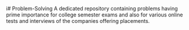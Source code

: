i# Problem-Solving
A dedicated repository containing problems having prime importance for college semester exams and also for various online tests and interviews of the companies offering placements.






